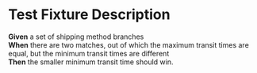 # Test Fixture Description

**Given** a set of shipping method branches  
**When** there are two matches, out of which the maximum transit times are equal, but the minimum transit times are different  
**Then** the smaller minimum transit time should win.